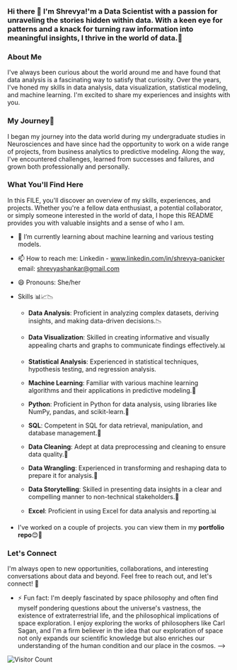 ### Hi there 👋 I'm Shrevya!'m a Data Scientist with a passion for unraveling the stories hidden within data. With a keen eye for patterns and a knack for turning raw information into meaningful insights, I thrive in the world of data.🤗

### About Me
I've always been curious about the world around me and have found that data analysis is a fascinating way to satisfy that curiosity. Over the years, I've honed my skills in data analysis, data visualization, statistical modeling, and machine learning. I'm excited to share my experiences and insights with you.

### My Journey🔭
I began my journey into the data world  during my undergraduate studies in Neurosciences and have since had the opportunity to work on a wide range of projects, from business analytics to predictive modeling. Along the way, I've encountered challenges, learned from successes and failures, and grown both professionally and personally.


### What You'll Find Here
In this FILE, you'll discover an overview of my skills, experiences, and projects. Whether you're a fellow data enthusiast, a potential collaborator, or simply someone interested in the world of data, I hope this README provides you with valuable insights and a sense of who I am.


- 🌱 I’m currently learning about machine learning and various testing models.
- 📫 How to reach me:  Linkedin - www.linkedin.com/in/shrevya-panicker   email: shrevyashankar@gmail.com
                     
- 😄 Pronouns: She/her
- Skills 📊📈📉

    - **Data Analysis**: Proficient in analyzing complex datasets, deriving insights, and making data-driven decisions.📉

    - **Data Visualization**: Skilled in creating informative and visually appealing charts and graphs to communicate findings effectively.📊

  - **Statistical Analysis**: Experienced in statistical techniques, hypothesis testing, and regression analysis.

  - **Machine Learning**: Familiar with various machine learning algorithms and their applications in predictive modeling.🤖

  - **Python**: Proficient in Python for data analysis, using libraries like NumPy, pandas, and scikit-learn.🐍

  - **SQL**: Competent in SQL for data retrieval, manipulation, and database management.📂

  - **Data Cleaning**: Adept at data preprocessing and cleaning to ensure data quality.🧹

  - **Data Wrangling**: Experienced in transforming and reshaping data to prepare it for analysis.🧩

  - **Data Storytelling**: Skilled in presenting data insights in a clear and compelling manner to non-technical stakeholders.📖

  - **Excel**: Proficient in using Excel for data analysis and reporting.📊
- I've worked on a couple of projects. you can view them in my **portfolio repo**😊🤗

### Let's Connect
I'm always open to new opportunities, collaborations, and interesting conversations about data and beyond. Feel free to reach out, and let's connect! 📩

- ⚡ Fun fact: I'm deeply fascinated by space philosophy and often find myself pondering questions about the universe's vastness, the existence of extraterrestrial life, and the philosophical implications of space exploration. I enjoy exploring the works of philosophers like Carl Sagan, and I'm a firm believer in the idea that our exploration of space not only expands our scientific knowledge but also enriches our understanding of the human condition and our place in the cosmos.
-->


![Visitor Count](https://profile-counter.glitch.me/{shrevya}/count.svg)
